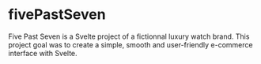 # fivePastSeven
Five Past Seven is a Svelte project of a fictionnal luxury watch brand. This project goal was to create a simple, smooth and user-friendly e-commerce interface with Svelte.
